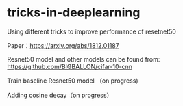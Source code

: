 # tricks-in-deeplearning
Using different tricks to improve performance of resetnet50

Paper：https://arxiv.org/abs/1812.01187

Resnet50 model and other models can be found from: https://github.com/BIGBALLON/cifar-10-cnn

Train baseline Resnet50 model （on progress)

Adding cosine decay（on progress）
